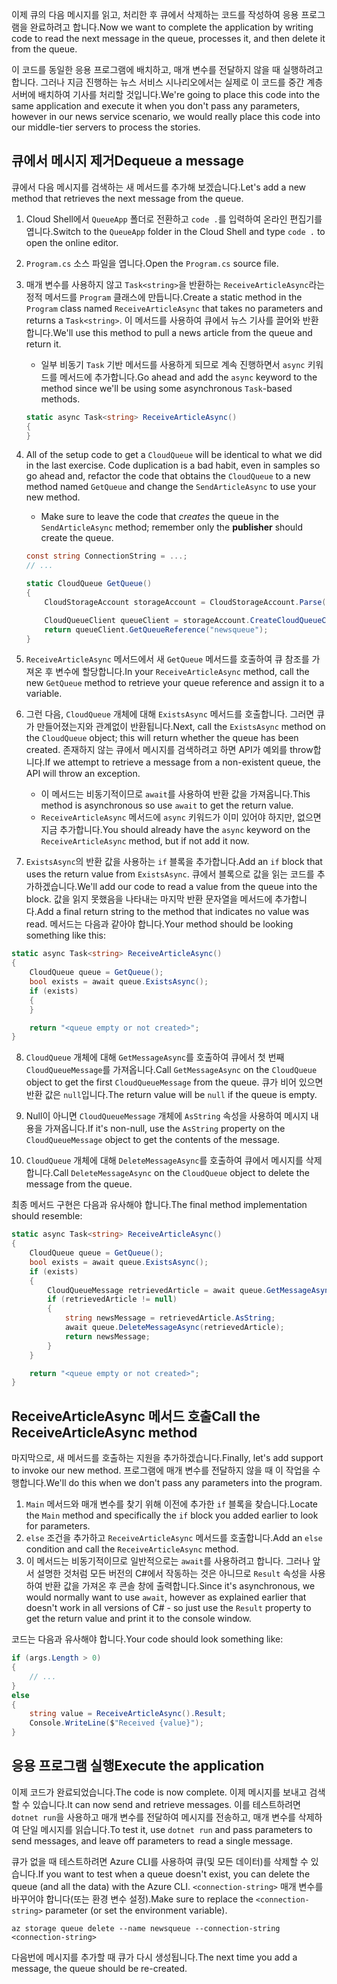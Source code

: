<span data-ttu-id="00e53-101">이제 큐의 다음 메시지를 읽고, 처리한 후 큐에서 삭제하는 코드를 작성하여 응용 프로그램을 완료하려고 합니다.</span><span class="sxs-lookup"><span data-stu-id="00e53-101">Now we want to complete the application by writing code to read the next message in the queue, processes it, and then delete it from the queue.</span></span> 

<span data-ttu-id="00e53-102">이 코드를 동일한 응용 프로그램에 배치하고, 매개 변수를 전달하지 않을 때 실행하려고 합니다. 그러나 지금 진행하는 뉴스 서비스 시나리오에서는 실제로 이 코드를 중간 계층 서버에 배치하여 기사를 처리할 것입니다.</span><span class="sxs-lookup"><span data-stu-id="00e53-102">We're going to place this code into the same application and execute it when you don't pass any parameters, however in our news service scenario, we would really place this code into our middle-tier servers to process the stories.</span></span>

## <a name="dequeue-a-message"></a><span data-ttu-id="00e53-103">큐에서 메시지 제거</span><span class="sxs-lookup"><span data-stu-id="00e53-103">Dequeue a message</span></span>

<span data-ttu-id="00e53-104">큐에서 다음 메시지를 검색하는 새 메서드를 추가해 보겠습니다.</span><span class="sxs-lookup"><span data-stu-id="00e53-104">Let's add a new method that retrieves the next message from the queue.</span></span>

1. <span data-ttu-id="00e53-105">Cloud Shell에서 `QueueApp` 폴더로 전환하고 `code .`를 입력하여 온라인 편집기를 엽니다.</span><span class="sxs-lookup"><span data-stu-id="00e53-105">Switch to the `QueueApp` folder in the Cloud Shell and type `code .` to open the online editor.</span></span>
 
2. <span data-ttu-id="00e53-106">`Program.cs` 소스 파일을 엽니다.</span><span class="sxs-lookup"><span data-stu-id="00e53-106">Open the `Program.cs` source file.</span></span>

3. <span data-ttu-id="00e53-107">매개 변수를 사용하지 않고 `Task<string>`을 반환하는 `ReceiveArticleAsync`라는 정적 메서드를 `Program` 클래스에 만듭니다.</span><span class="sxs-lookup"><span data-stu-id="00e53-107">Create a static method in the `Program` class named `ReceiveArticleAsync` that takes no parameters and returns a `Task<string>`.</span></span> <span data-ttu-id="00e53-108">이 메서드를 사용하여 큐에서 뉴스 기사를 끌어와 반환합니다.</span><span class="sxs-lookup"><span data-stu-id="00e53-108">We'll use this method to pull a news article from the queue and return it.</span></span>
    - <span data-ttu-id="00e53-109">일부 비동기 `Task` 기반 메서드를 사용하게 되므로 계속 진행하면서 `async` 키워드를 메서드에 추가합니다.</span><span class="sxs-lookup"><span data-stu-id="00e53-109">Go ahead and add the `async` keyword to the method since we'll be using some asynchronous `Task`-based methods.</span></span>

    ```csharp
    static async Task<string> ReceiveArticleAsync()
    {
    }

4. All of the setup code to get a `CloudQueue` will be identical to what we did in the last exercise. Code duplication is a bad habit, even in samples so go ahead and, refactor the code that obtains the `CloudQueue` to a new method named `GetQueue` and change the `SendArticleAsync` to use your new method.
     - Make sure to leave the code that _creates_ the queue in the `SendArticleAsync` method; remember only the **publisher** should create the queue.

    ```csharp
    const string ConnectionString = ...;
    // ...

    static CloudQueue GetQueue()
    {
        CloudStorageAccount storageAccount = CloudStorageAccount.Parse(ConnectionString);
    
        CloudQueueClient queueClient = storageAccount.CreateCloudQueueClient();
        return queueClient.GetQueueReference("newsqueue");
    }
    ```
    
5. <span data-ttu-id="00e53-110">`ReceiveArticleAsync` 메서드에서 새 `GetQueue` 메서드를 호출하여 큐 참조를 가져온 후 변수에 할당합니다.</span><span class="sxs-lookup"><span data-stu-id="00e53-110">In your `ReceiveArticleAsync` method, call the new `GetQueue` method to retrieve your queue reference and assign it to a variable.</span></span>

6. <span data-ttu-id="00e53-111">그런 다음, `CloudQueue` 개체에 대해 `ExistsAsync` 메서드를 호출합니다. 그러면 큐가 만들어졌는지와 관계없이 반환됩니다.</span><span class="sxs-lookup"><span data-stu-id="00e53-111">Next, call the `ExistsAsync` method on the `CloudQueue` object; this will return whether the queue has been created.</span></span> <span data-ttu-id="00e53-112">존재하지 않는 큐에서 메시지를 검색하려고 하면 API가 예외를 throw합니다.</span><span class="sxs-lookup"><span data-stu-id="00e53-112">If we attempt to retrieve a message from a non-existent queue, the API will throw an exception.</span></span>
    - <span data-ttu-id="00e53-113">이 메서드는 비동기적이므로 `await`를 사용하여 반환 값을 가져옵니다.</span><span class="sxs-lookup"><span data-stu-id="00e53-113">This method is asynchronous so use `await` to get the return value.</span></span>
    - <span data-ttu-id="00e53-114">`ReceiveArticleAsync` 메서드에 `async` 키워드가 이미 있어야 하지만, 없으면 지금 추가합니다.</span><span class="sxs-lookup"><span data-stu-id="00e53-114">You should already have the `async` keyword on the `ReceiveArticleAsync` method, but if not add it now.</span></span>


7. <span data-ttu-id="00e53-115">`ExistsAsync`의 반환 값을 사용하는 `if` 블록을 추가합니다.</span><span class="sxs-lookup"><span data-stu-id="00e53-115">Add an `if` block that uses the return value from `ExistsAsync`.</span></span> <span data-ttu-id="00e53-116">큐에서 블록으로 값을 읽는 코드를 추가하겠습니다.</span><span class="sxs-lookup"><span data-stu-id="00e53-116">We'll add our code to read a value from the queue into the block.</span></span> <span data-ttu-id="00e53-117">값을 읽지 못했음을 나타내는 마지막 반환 문자열을 메서드에 추가합니다.</span><span class="sxs-lookup"><span data-stu-id="00e53-117">Add a final return string to the method that indicates no value was read.</span></span> <span data-ttu-id="00e53-118">메서드는 다음과 같아야 합니다.</span><span class="sxs-lookup"><span data-stu-id="00e53-118">Your method should be looking something like this:</span></span>

```csharp
static async Task<string> ReceiveArticleAsync()
{
    CloudQueue queue = GetQueue();
    bool exists = await queue.ExistsAsync();
    if (exists)
    {
    }

    return "<queue empty or not created>";
}
```

8. <span data-ttu-id="00e53-119">`CloudQueue` 개체에 대해 `GetMessageAsync`를 호출하여 큐에서 첫 번째 `CloudQueueMessage`를 가져옵니다.</span><span class="sxs-lookup"><span data-stu-id="00e53-119">Call `GetMessageAsync` on the `CloudQueue` object to get the first `CloudQueueMessage` from the queue.</span></span> <span data-ttu-id="00e53-120">큐가 비어 있으면 반환 값은 `null`입니다.</span><span class="sxs-lookup"><span data-stu-id="00e53-120">The return value will be `null` if the queue is empty.</span></span>

9. <span data-ttu-id="00e53-121">Null이 아니면 `CloudQueueMessage` 개체에 `AsString` 속성을 사용하여 메시지 내용을 가져옵니다.</span><span class="sxs-lookup"><span data-stu-id="00e53-121">If it's non-null, use the `AsString` property on the `CloudQueueMessage` object to get the contents of the message.</span></span>

10. <span data-ttu-id="00e53-122">`CloudQueue` 개체에 대해 `DeleteMessageAsync`를 호출하여 큐에서 메시지를 삭제합니다.</span><span class="sxs-lookup"><span data-stu-id="00e53-122">Call `DeleteMessageAsync` on the `CloudQueue` object to delete the message from the queue.</span></span>

<span data-ttu-id="00e53-123">최종 메서드 구현은 다음과 유사해야 합니다.</span><span class="sxs-lookup"><span data-stu-id="00e53-123">The final method implementation should resemble:</span></span>

```csharp
static async Task<string> ReceiveArticleAsync()
{
    CloudQueue queue = GetQueue();
    bool exists = await queue.ExistsAsync();
    if (exists)
    {
        CloudQueueMessage retrievedArticle = await queue.GetMessageAsync();
        if (retrievedArticle != null)
        {
            string newsMessage = retrievedArticle.AsString;
            await queue.DeleteMessageAsync(retrievedArticle);
            return newsMessage;
        }
    }

    return "<queue empty or not created>";
}
```
## <a name="call-the-receivearticleasync-method"></a><span data-ttu-id="00e53-124">ReceiveArticleAsync 메서드 호출</span><span class="sxs-lookup"><span data-stu-id="00e53-124">Call the ReceiveArticleAsync method</span></span>

<span data-ttu-id="00e53-125">마지막으로, 새 메서드를 호출하는 지원을 추가하겠습니다.</span><span class="sxs-lookup"><span data-stu-id="00e53-125">Finally, let's add support to invoke our new method.</span></span> <span data-ttu-id="00e53-126">프로그램에 매개 변수를 전달하지 않을 때 이 작업을 수행합니다.</span><span class="sxs-lookup"><span data-stu-id="00e53-126">We'll do this when we don't pass any parameters into the program.</span></span>

1. <span data-ttu-id="00e53-127">`Main` 메서드와 매개 변수를 찾기 위해 이전에 추가한 `if` 블록을 찾습니다.</span><span class="sxs-lookup"><span data-stu-id="00e53-127">Locate the `Main` method and specifically the `if` block you added earlier to look for parameters.</span></span>
1. <span data-ttu-id="00e53-128">`else` 조건을 추가하고 `ReceiveArticleAsync` 메서드를 호출합니다.</span><span class="sxs-lookup"><span data-stu-id="00e53-128">Add an `else` condition and call the `ReceiveArticleAsync` method.</span></span> 
1. <span data-ttu-id="00e53-129">이 메서드는 비동기적이므로 일반적으로는 `await`를 사용하려고 합니다. 그러나 앞서 설명한 것처럼 모든 버전의 C#에서 작동하는 것은 아니므로 `Result` 속성을 사용하여 반환 값을 가져온 후 콘솔 창에 출력합니다.</span><span class="sxs-lookup"><span data-stu-id="00e53-129">Since it's asynchronous, we would normally want to use `await`, however as explained earlier that doesn't work in all versions of C# - so just use the `Result` property to get the return value and print it to the console window.</span></span>

<span data-ttu-id="00e53-130">코드는 다음과 유사해야 합니다.</span><span class="sxs-lookup"><span data-stu-id="00e53-130">Your code should look something like:</span></span>

```csharp
if (args.Length > 0)
{
    // ...
}
else
{
    string value = ReceiveArticleAsync().Result;
    Console.WriteLine($"Received {value}");
}
```

## <a name="execute-the-application"></a><span data-ttu-id="00e53-131">응용 프로그램 실행</span><span class="sxs-lookup"><span data-stu-id="00e53-131">Execute the application</span></span>

<span data-ttu-id="00e53-132">이제 코드가 완료되었습니다.</span><span class="sxs-lookup"><span data-stu-id="00e53-132">The code is now complete.</span></span> <span data-ttu-id="00e53-133">이제 메시지를 보내고 검색할 수 있습니다.</span><span class="sxs-lookup"><span data-stu-id="00e53-133">It can now send and retrieve messages.</span></span> <span data-ttu-id="00e53-134">이를 테스트하려면 `dotnet run`을 사용하고 매개 변수를 전달하여 메시지를 전송하고, 매개 변수를 삭제하여 단일 메시지를 읽습니다.</span><span class="sxs-lookup"><span data-stu-id="00e53-134">To test it, use `dotnet run` and pass parameters to send messages, and leave off parameters to read a single message.</span></span>

<span data-ttu-id="00e53-135">큐가 없을 때 테스트하려면 Azure CLI를 사용하여 큐(및 모든 데이터)를 삭제할 수 있습니다.</span><span class="sxs-lookup"><span data-stu-id="00e53-135">If you want to test when a queue doesn't exist, you can delete the queue (and all the data) with the Azure CLI.</span></span> <span data-ttu-id="00e53-136">`<connection-string>` 매개 변수를 바꾸어야 합니다(또는 환경 변수 설정).</span><span class="sxs-lookup"><span data-stu-id="00e53-136">Make sure to replace the `<connection-string>` parameter (or set the environment variable).</span></span>

```azurecli
az storage queue delete --name newsqueue --connection-string <connection-string> 
```

<span data-ttu-id="00e53-137">다음번에 메시지를 추가할 때 큐가 다시 생성됩니다.</span><span class="sxs-lookup"><span data-stu-id="00e53-137">The next time you add a message, the queue should be re-created.</span></span>